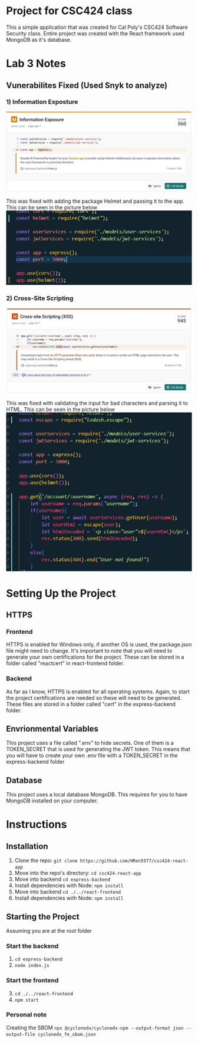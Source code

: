 # Project for CSC424 class
This a simple application that was created for Cal Poly's CSC424 Software Security class. Entire project was created with the React framework used MongoDB as it's database. 

# Lab 3 Notes
## Vunerabilites Fixed (Used Snyk to analyze)
### 1) Information Exposture
![image](./img/vun1.jpg) 

This was fixed with adding the package Helmet and passing it to the app. This can be seen in the picture below
![image](./img/vun1_fix.jpg)

### 2) Cross-Site Scripting
![image](./img/vun2.jpg) 

This was fixed with validating the input for bad characters and parsing it to HTML. This can be seen in the picture below
![image](./img/vun2_fix.jpg)

# Setting Up the Project
## HTTPS
### Frontend
HTTPS is enabled for Windows only, if another OS is used, the package.json file might need to change. It's important to note that you will need to generate your own certifications for the project. These can be stored in a folder called "reactcert" in react-frontend folder.

### Backend
As far as I know, HTTPS is enabled for all operating systems. Again, to start the project certifications are needed so these will need to be generated. These files are stored in a folder called "cert" in the express-backend folder.

## Envrionmental Variables
This project uses a file called ".env" to hide secrets. One of them is a TOKEN_SECRET that is used for generating the JWT token. This means that you will have to create your own .env file with a TOKEN_SECRET in the express-backend folder

## Database
This project uses a local database MongoDB. This requires for you to have MongoDB installed on your computer. 

# Instructions

## Installation
1.  Clone the repo: `git clone https://github.com/HRen5577/csc424-react-app`
2.  Move into the repo's directory: `cd csc424-react-app`
3.  Move into backend `cd express-backend`
4.  Install dependencies with Node: `npm install`
5.  Move into backend `cd ./../react-frontend`
6.  Install dependencies with Node: `npm install` 

## Starting the Project
Assuming you are at the root folder
### Start the backend
1. `cd express-backend`
2. `node index.js`

### Start the frontend
3. `cd ./../react-frontend`
4. `npm start`

### Personal note
Creating the SBOM
`npx @cyclonedx/cyclonedx-npm --output-format json --output-file cyclonedx_fe_sbom.json`
